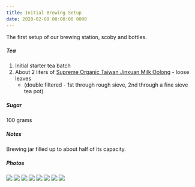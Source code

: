 ```yaml
---
title: Initial Brewing Setup
date: 2020-02-09 00:00:00 0000
---
```


The first setup of our brewing station, scoby and bottles.

##### Tea

1. Initial starter tea batch
2. About 2 liters of [Supreme Organic Taiwan Jinxuan Milk Oolong](https://dragonteahouse.biz/supreme-organic-taiwan-jinxuan-milk-oolong-strong-milky-silk-oolong-tea-250g-8-8-oz/) - loose leaves
    * (double filtered - 1st through rough sieve, 2nd through a fine sieve tea pot)

##### Sugar

100 grams

##### Notes

Brewing jar filled up to about half of its capacity.

##### Photos 

<script src="https://github.com/JakubStas/coldone.github.io/raw/master/assets/js/lazysizes.min.js"></script>

<img data-src="https://github.com/JakubStas/coldone.github.io/raw/master/assets/images/2020-02-09/01.jpeg" class="lazyload" src="https://github.com/JakubStas/coldone.github.io/raw/master/assets/images/placeholder-image.png">

<img data-src="https://github.com/JakubStas/coldone.github.io/raw/master/assets/images/2020-02-09/02.jpeg" class="lazyload" src="https://github.com/JakubStas/coldone.github.io/raw/master/assets/images/placeholder-image.png">

<img data-src="https://github.com/JakubStas/coldone.github.io/raw/master/assets/images/2020-02-09/03.jpeg" class="lazyload" src="https://github.com/JakubStas/coldone.github.io/raw/master/assets/images/placeholder-image.png">

<img data-src="https://github.com/JakubStas/coldone.github.io/raw/master/assets/images/2020-02-09/04.jpeg" class="lazyload" src="https://github.com/JakubStas/coldone.github.io/raw/master/assets/images/placeholder-image.png">

<img data-src="https://github.com/JakubStas/coldone.github.io/raw/master/assets/images/2020-02-09/05.jpeg" class="lazyload" src="https://github.com/JakubStas/coldone.github.io/raw/master/assets/images/placeholder-image.png">

<img data-src="https://github.com/JakubStas/coldone.github.io/raw/master/assets/images/2020-02-09/06.jpeg" class="lazyload" src="https://github.com/JakubStas/coldone.github.io/raw/master/assets/images/placeholder-image.png">

<img data-src="https://github.com/JakubStas/coldone.github.io/raw/master/assets/images/2020-02-09/07.jpeg" class="lazyload" src="https://github.com/JakubStas/coldone.github.io/raw/master/assets/images/placeholder-image.png">

<img data-src="https://github.com/JakubStas/coldone.github.io/raw/master/assets/images/2020-02-09/08.jpeg" class="lazyload" src="https://github.com/JakubStas/coldone.github.io/raw/master/assets/images/placeholder-image.png">